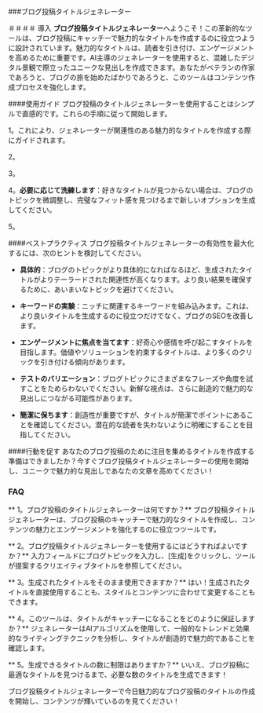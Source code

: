 ###ブログ投稿タイトルジェネレーター

＃＃＃＃ 導入
**ブログ投稿タイトルジェネレーター**へようこそ！この革新的なツールは、ブログ投稿にキャッチーで魅力的なタイトルを作成するのに役立つように設計されています。魅力的なタイトルは、読者を引き付け、エンゲージメントを高めるために重要です。AI主導のジェネレーターを使用すると、混雑したデジタル景観で際立ったユニークな見出しを作成できます。あなたがベテランの作家であろうと、ブログの旅を始めたばかりであろうと、このツールはコンテンツ作成プロセスを強化します。

####使用ガイド
ブログ投稿のタイトルジェネレーターを使用することはシンプルで直感的です。これらの手順に従って開始します。

1。これにより、ジェネレーターが関連性のある魅力的なタイトルを作成する際にガイドされます。

2。

3。

4。**必要に応じて洗練します**：好きなタイトルが見つからない場合は、ブログのトピックを微調整し、完璧なフィット感を見つけるまで新しいオプションを生成してください。

5。

####ベストプラクティス
ブログ投稿タイトルジェネレーターの有効性を最大化するには、次のヒントを検討してください。

-  **具体的**：ブログのトピックがより具体的になればなるほど、生成されたタイトルがよりテーラードされた関連性が高くなります。より良い結果を確保するために、あいまいなトピックを避けてください。

-  **キーワードの実験**：ニッチに関連するキーワードを組み込みます。これは、より良いタイトルを生成するのに役立つだけでなく、ブログのSEOを改善します。

-  **エンゲージメントに焦点を当てます**：好奇心や感情を呼び起こすタイトルを目指します。価値やソリューションを約束するタイトルは、より多くのクリックを引き付ける傾向があります。

-  **テストのバリエーション**：ブログトピックにさまざまなフレーズや角度を試すことをためらわないでください。新鮮な視点は、さらに創造的で魅力的な見出しにつながる可能性があります。

-  **簡潔に保ちます**：創造性が重要ですが、タイトルが簡潔でポイントにあることを確認してください。潜在的な読者を失わないように明確にすることを目指してください。

####行動を促す
あなたのブログ投稿のために注目を集めるタイトルを作成する準備はできましたか？今すぐブログ投稿タイトルジェネレーターの使用を開始し、ユニークで魅力的な見出しであなたの文章を高めてください！

### FAQ

** 1。ブログ投稿のタイトルジェネレーターは何ですか？**
ブログ投稿タイトルジェネレーターは、ブログ投稿のキャッチーで魅力的なタイトルを作成し、コンテンツの魅力とエンゲージメントを強化するのに役立つツールです。

** 2。ブログ投稿タイトルジェネレーターを使用するにはどうすればよいですか？**
入力フィールドにブログトピックを入力し、[生成]をクリックし、ツールが提案するクリエイティブタイトルを参照してください。

** 3。生成されたタイトルをそのまま使用できますか？**
はい！生成されたタイトルを直接使用することも、スタイルとコンテンツに合わせて変更することもできます。

** 4。このツールは、タイトルがキャッチーになることをどのように保証しますか？**
ジェネレーターはAIアルゴリズムを使用して、一般的なトレンドと効果的なライティングテクニックを分析し、タイトルが創造的で魅力的であることを確認します。

** 5。生成できるタイトルの数に制限はありますか？**
いいえ、ブログ投稿に最適なタイトルを見つけるまで、必要な数のタイトルを生成できます！

ブログ投稿タイトルジェネレーターで今日魅力的なブログ投稿のタイトルの作成を開始し、コンテンツが輝いているのを見てください！